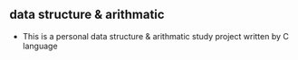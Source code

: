 ## data structure & arithmatic

- This is a personal data structure & arithmatic study project written by C language
